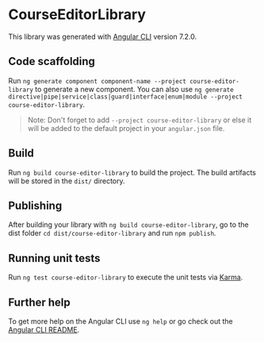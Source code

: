 # CourseEditorLibrary

This library was generated with [Angular CLI](https://github.com/angular/angular-cli) version 7.2.0.

## Code scaffolding

Run `ng generate component component-name --project course-editor-library` to generate a new component. You can also use `ng generate directive|pipe|service|class|guard|interface|enum|module --project course-editor-library`.
> Note: Don't forget to add `--project course-editor-library` or else it will be added to the default project in your `angular.json` file. 

## Build

Run `ng build course-editor-library` to build the project. The build artifacts will be stored in the `dist/` directory.

## Publishing

After building your library with `ng build course-editor-library`, go to the dist folder `cd dist/course-editor-library` and run `npm publish`.

## Running unit tests

Run `ng test course-editor-library` to execute the unit tests via [Karma](https://karma-runner.github.io).

## Further help

To get more help on the Angular CLI use `ng help` or go check out the [Angular CLI README](https://github.com/angular/angular-cli/blob/master/README.md).
